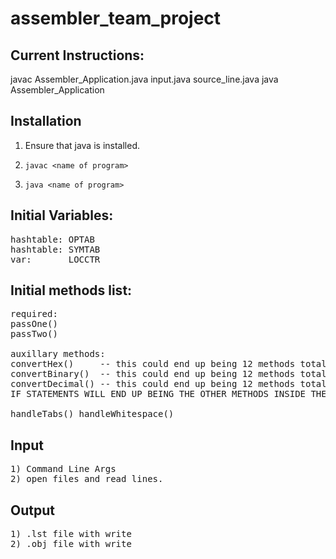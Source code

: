 # assembler_team_project

## Current Instructions:
javac Assembler_Application.java input.java source_line.java
java Assembler_Application

## Installation

1) Ensure that java is installed.

1) `javac <name of program>`
2) `java <name of program>`

## Initial Variables:
<pre>
hashtable: OPTAB
hashtable: SYMTAB
var:       LOCCTR
</pre>
## Initial methods list:
<pre>
required:
passOne()
passTwo()

auxillary methods:
convertHex()     -- this could end up being 12 methods total
convertBinary()  -- this could end up being 12 methods total
convertDecimal() -- this could end up being 12 methods total
IF STATEMENTS WILL END UP BEING THE OTHER METHODS INSIDE THESE METHODS.

handleTabs() handleWhitespace()
</pre>

## Input
<pre>
1) Command Line Args
2) open files and read lines.
</pre>
## Output
<pre>
1) .lst file with write
2) .obj file with write
</pre>

